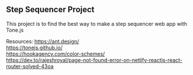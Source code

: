 ## Step Sequencer Project

This project is to find the best way to make a step sequencer web app with Tone.js

Resources: 
https://ant.design/  
https://tonejs.github.io/  
https://hookagency.com/color-schemes/  
https://dev.to/rajeshroyal/page-not-found-error-on-netlify-reactjs-react-router-solved-43oa